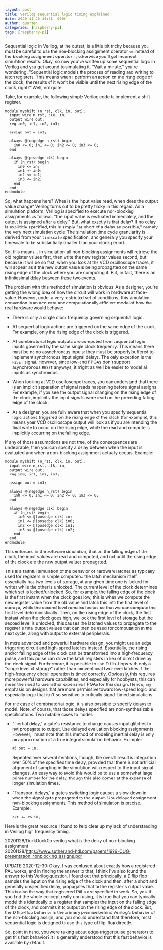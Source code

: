 ```yaml
---
layout: post
title: Verilog sequential logic timing explained
date: 2020-11-28 16:41 -0600
author: quorten
categories: [raspberry-pi]
tags: [raspberry-pi]
---
```


Sequential logic in Verilog, at the outset, is a little bit tricky
because you must be careful to use the non-blocking assignment
operator `<=` instead of the blocking assignment operator `=`,
otherwise you'll get incorrect simulation results.  Okay, so now
you've written up some sequential logic in Verilog and you get around
to simulating it.  "Wait a minute," you're wondering.  "Sequential
logic models the process of reading and writing to latch registers.
This means when I perform an action on the risng edge of the clock,
the results of it won't be visible until the next rising edge of the
clock, right?"  Well, not quite.

Take, for example, the following simple Verilog code to implement a
shift register.

<!-- more -->

```
module myshift (n_rst, clk, in, out);
  input wire n_rst, clk, in;
  output wire out;
  reg in0, in1, in2, in3;

  assign out = in3;

  always @(negedge n_rst) begin
    in0 <= 0; in1 <= 0; in2 <= 0; in3 <= 0;
  end

  always @(posedge clk) begin
    if (n_rst) begin
      in0 <= in;
      in1 <= in0;
      in2 <= in1;
      in3 <= in2;
    end
  end
endmodule
```

So, what happens here?  When is the input value read, when does the
output value change?  Verilog turns out to be pretty tricky in this
regard.  As a simulation platform, Verilog is specified to execute
non-blocking assignments as follows: "the input value is evaluated
immediately, and the output is assigned after a delay."  But, what
exactly is that delay?  If no delay is explicitly specified, this is
simply "as short of a delay as possible," namely the very next
simulation cycle.  The simulation time cycle granularity is derived
from your `timescale` specification, and generally you specify your
timescale to be substantially smaller than your clock period.

So, this means... in simulation, all non-blocking assignments will
retrieve the old register values first, then write the new register
values second, but because it will be so fast, when you look at the
VCD oscilloscope traces, it will appear as if the new output value is
being propagated on the same rising edge of the clock where you are
computing it.  But, in fact, there is an infinitesimal delay between
these two events.

The problem with this method of simulation is obvious.  As a designer,
you're getting the wrong idea of how the circuit will work in hardware
at face-value.  However, under a very restricted set of conditions,
this simulation convention is an accurate and computationally
efficient model of how the real hardware would behave:

* There is only a single clock frequency governing sequential logic.

* All sequential logic actions are triggered on the same edge of the
  clock.  For example, only the rising edge of the clock is triggered.

* All combinatorial logic outputs are computed from sequential logic
  inputs governed by the same single clock frequency.  This means
  there must be no no asynchronous inputs: they must be properly
  buffered to implement synchronous input signal delays.  The only
  exception is the `RESET` signal.  However, since low-end FPGAs don't
  support asynchronous `RESET` anyways, it might as well be easier to
  model all inputs as synchronous.

* When looking at VCD oscilloscope traces, you can understand that
  there is an implicit separation of signal reads happening before
  signal assigns.  For example, if you see the output signal changing
  on the rising edge of the clock, implicitly the input signals were
  read on the preceding falling edge of the clock.

* As a designer, you are fully aware that when you specify sequential
  logic actions triggered on the rising edge of the clock (for
  example), this means your VCD oscilloscope output will look as if
  you are intending the final write to occur on the rising edge, while
  the read and compute is implicitly occurring on the falling edge.

If any of those assumptions are not true, of the consequences are
undesirable, then you can specify a delay between when the input is
evaluated and when a non-blocking assignment actually occurs.
Example:

```
module myshift (n_rst, clk, in, out);
  input wire n_rst, clk, in;
  output wire out;
  reg in0, in1, in2, in3;

  assign out = in3;

  always @(negedge n_rst) begin
    in0 <= 0; in1 <= 0; in2 <= 0; in3 <= 0;
  end

  always @(negedge clk) begin
    if (n_rst) begin
      in0 <= @(posedge clk) in;
      in1 <= @(posedge clk) in0;
      in2 <= @(posedge clk) in1;
      in3 <= @(posedge clk) in2;
    end
  end
endmodule
```

This enforces, in the software simulation, that on the falling edge of
the clock, the input values are read and computed, and not until the
rising edge of the clock are the new output values propagated.

This is a faithful simulation of the behavior of hardware latches as
typically used for registers in simple computers: the latch mechanism
itself essentially has two levels of storage, at any given time one is
locked for writes while the other is unlocked.  The current level of
the clock determines which set is locked/unlocked.  So, for example,
the falling edge of the clock is the first instant when the clock goes
low, this is when we compute the new register value from the old value
and latch this into the first level of storage, while the second level
remains locked so that we can compute the first level
deterministically.  Then, on the rising edge of the clock, the first
instant when the clock goes high, we lock the first level of storage
but the second level is unlocked, this causes the latched values to
propagate to the register's final output values that can then be used
for computation in the next cycle, along with output to external
peripherals.

In more advanced and powerful hardware design, you might use an edge
triggering circuit and high-speed latches instead.  Essentially, the
rising and/or falling edge of the clock can be transformed into a
high-frequency pulse, and this pulse can drive the latch registers in
lieu of direct drive by the clock signal.  Furthermore, it is possible
to use D flip-flops with only a "single level of storage" rather than
conventional two-level latches if the high-frequency circuit operation
is timed correctly.  Obviously, this requires more powerful hardware
capabilities, and especially for hobbyists, this can mean the need to
use rather expensive FPGAs for this design.  Hence, my emphasis on
designs that are more permissive toward low-speed logic, and
especially logic that isn't so sensitive to critically signal-timed
simulations.

For the case of combinatorial logic, it is also possible to specify
delays to model.  Note, of course, that those delays specified are
non-synthesizable specifications.  Two notable cases to model.

* "Inertial delay," a gate's resistance to change causes input
  glitches to not propagate to output.  Use delayed evaluation
  blocking assignments.  However, I must note that this method of
  modeling inertial delay is only an approximation of a true integral
  simulation behavior.  Example:

  ```
  #5 out = in;
  ```

  Repeated over several iterations, though, the overall result is
  integration over 50% of the specified time delay, provided that
  there is not artificial alignment of sampling in the simulation with
  respect to the input signal changes.  An easy way to avoid this
  would be to use a somewhat large prime number for the delay, though
  this also comes at the expense of longer simulation times.

* "Transport delays," a gate's switching logic causes a slow-down in
  when the signal gets propagated to the output.  Use delayed
  assignment non-blocking assignments.  This method of simulation is
  precise.  Example:

  ```
  out <= #5 in;
  ```

Here is the great resource I found to help clear up my lack of
understanding in Verilog high frequency timing.

20201128/DuckDuckGo verilog what is the delay of non-blocking
  assignment  
20201128/https://www.sutherland-hdl.com/papers/1996-CUG-presentation_nonblocking_assigns.pdf

UPDATE 2020-12-30: Okay, I was confused about exactly how a registered
PAL works, and in finding the answer to that, I think I've also found
the answer to this Verilog question.  I found out that principally, a
D flip flop samples the input on the rising edge of the clock and
then, after a short and generally unspecified delay, propagates that
to the register's output value.  This is also the way that registered
PALs are specified to work.  So, yes, if you find the whole concept
really confusing, it is true that you can typically model this
identically to a register that samples the input on the falling edge
of the clock, and commits it to output on the rising edge of the
clock.  But, the D flip-flop behavior is the primary premise behind
Verilog's behavior of the non-blocking assign, and you should
understand that therefore, most sequential logic is designed to use
this type of flip-flop directly.

So, point in hand, you were talking about edge-trigger pulse
generators to get this fast behavior?  It i
s generally understood that
this fast behavior is available by default.

